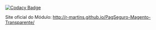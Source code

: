 [![Codacy Badge](https://api.codacy.com/project/badge/grade/41a106aed9d44392bad5abb83d80c3d4)](https://www.codacy.com/app/r-martins/PagSeguro-Magento-Transparente)

Site oficial do Módulo:
http://r-martins.github.io/PagSeguro-Magento-Transparente/
